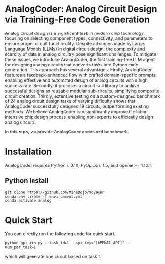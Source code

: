 # AnalogCoder: Analog Circuit Design via Training-Free Code Generation

Analog circuit design is a significant task in modern chip technology, focusing on selecting component types, connectivity, and parameters to ensure proper circuit functionality. Despite advances made by Large Language Models (LLMs) in digital circuit design, the complexity and scarcity of data in analog circuitry pose significant challenges. To mitigate these issues, we introduce AnalogCoder, the first training-free LLM agent for designing analog circuits that converts tasks into Python code generation. This approach has several advantages. Firstly, AnalogCoder features a feedback-enhanced flow with crafted domain-specific prompts, enabling effective and automated design of analog circuits with a high success rate. Secondly, it proposes a circuit skill library to archive successful designs as reusable modular sub-circuits, simplifying composite circuit creation. Thirdly, extensive testing on a custom-designed benchmark of 24 analog circuit design tasks of varying difficulty shows that AnalogCoder successfully designed 19 circuits, outperforming existing methods. We believe AnalogCoder can significantly improve the labor-intensive chip design process, enabling non-experts to efficiently design analog circuits.

In this repo, we provide AnalogCoder codes and benchmark.

# Installation
AnalogCoder requires Python ≥ 3.10, PySpice ≥ 1.5, and openai >= 1.16.1. 

## Python Install
```
git clone https://github.com/MineDojo/Voyager
conda env create -f environment.yml
conda activate analog
```



# Quick Start
You can directly run the following code for quick start.
```
python gpt_run.py --task_id=1 --api_key="[OPENAI_API]" --num_per_task=1
```
which will generate one circuit based on task 1.